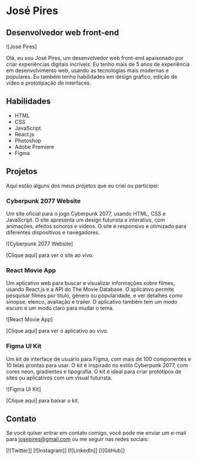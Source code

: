 # José Pires
## Desenvolvedor web front-end
![José Pires]

Olá, eu sou José Pires, um desenvolvedor web front-end apaixonado por criar experiências digitais incríveis. Eu tenho mais de 5 anos de experiência em desenvolvimento web, usando as tecnologias mais modernas e populares. Eu também tenho habilidades em design gráfico, edição de vídeo e prototipação de interfaces.

## Habilidades
- HTML
- CSS
- JavaScript
- React.js
- Photoshop
- Adobe Premiere
- Figma

## Projetos
Aqui estão alguns dos meus projetos que eu criei ou participei:

### Cyberpunk 2077 Website
Um site oficial para o jogo Cyberpunk 2077, usando HTML, CSS e JavaScript. O site apresenta um design futurista e interativo, com animações, efeitos sonoros e vídeos. O site é responsivo e otimizado para diferentes dispositivos e navegadores.

![Cyberpunk 2077 Website]

[Clique aqui] para ver o site ao vivo.

### React Movie App
Um aplicativo web para buscar e visualizar informações sobre filmes, usando React.js e a API do The Movie Database. O aplicativo permite pesquisar filmes por título, gênero ou popularidade, e ver detalhes como sinopse, elenco, avaliação e trailer. O aplicativo também tem um modo escuro e um modo claro para mudar o tema.

![React Movie App]

[Clique aqui] para ver o aplicativo ao vivo.

### Figma UI Kit
Um kit de interface de usuário para Figma, com mais de 100 componentes e 10 telas prontas para usar. O kit é inspirado no estilo Cyberpunk 2077, com cores neon, gradientes e tipografia. O kit é ideal para criar protótipos de sites ou aplicativos com um visual futurista.

![Figma UI Kit]

[Clique aqui] para baixar o kit.

## Contato
Se você quiser entrar em contato comigo, você pode me enviar um e-mail para josepires@gmail.com ou me seguir nas redes sociais:

[![Twitter]]
[![Instagram]]
[![LinkedIn]]
[![GitHub]]
